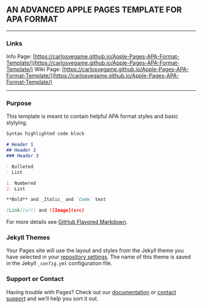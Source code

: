 ## AN ADVANCED APPLE PAGES TEMPLATE FOR APA FORMAT


----------

### Links
Info Page: [https://carlosvegame.github.io/Apple-Pages-APA-Format-Template/](https://carlosvegame.github.io/Apple-Pages-APA-Format-Template/)
Wiki Page: [https://carlosvegame.github.io/Apple-Pages-APA-Format-Template/](https://carlosvegame.github.io/Apple-Pages-APA-Format-Template/)

----------
### Purpose
This template is meant to contain helpful APA format styles and basic stylying.  


```markdown
Syntax highlighted code block

# Header 1
## Header 2
### Header 3

- Bulleted
- List

1. Numbered
2. List

**Bold** and _Italic_ and `Code` text

[Link](url) and ![Image](src)
```

For more details see [GitHub Flavored Markdown](https://guides.github.com/features/mastering-markdown/).

### Jekyll Themes

Your Pages site will use the layout and styles from the Jekyll theme you have selected in your [repository settings](https://github.com/CarlosVegaMe/Apple-Pages-APA-Format-Template/settings). The name of this theme is saved in the Jekyll `_config.yml` configuration file.

### Support or Contact

Having trouble with Pages? Check out our [documentation](https://help.github.com/categories/github-pages-basics/) or [contact support](https://github.com/contact) and we’ll help you sort it out.
